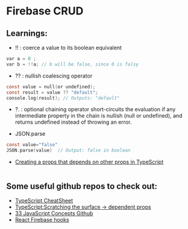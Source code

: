 # Firebase CRUD

## Learnings:

- !! : coerce a value to its boolean equivalent

```c
var a = 0 ;
var b = !!a; // b will be false, since 0 is falsy
```

- ?? : nullish coalescing operator

```c
const value = null(or undefined);
const result = value ?? "default";
console.log(result); // Outputs: "default"
```

- ?. : optional chaining operator
  short-circuits the evaluation if any intermediate property in the chain is nullish (null or undefined), and returns undefined instead of throwing an error.

- JSON.parse

```c
const value="false"
JSON.parse(value)  // Output: false in boolean
```

- [Creating a props that depends on other props in TypeScript](https://www.youtube.com/watch?v=vXh4PFwZFGI)

```c

```

## Some useful github repos to check out:

- [TypeScript CheatSheet](https://github.com/Sue-52/TypeScript/tree/main)
- [TypeScript:Scratching the surface -> dependent props](https://dev.to/danielbellmas/dependent-props-in-react-typescript-2mne)
- [33 JavaScript Concepts Github](https://github.com/leonardomso/33-js-concepts)
- [React Firebase hooks](https://github.com/CSFrequency/react-firebase-hooks/tree/master)
